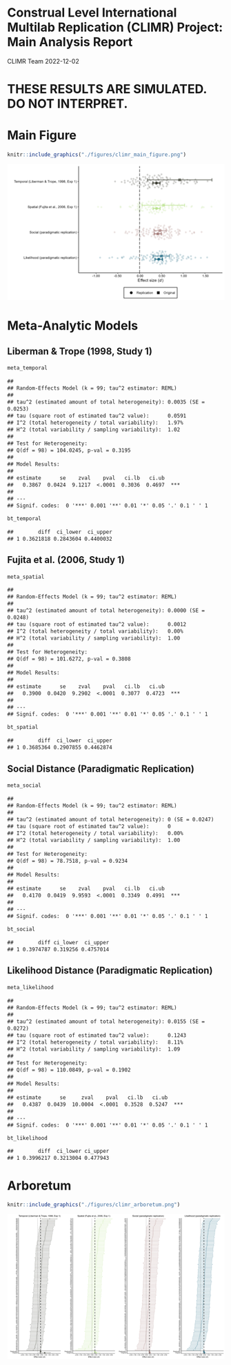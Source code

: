 Construal Level International Multilab Replication (CLIMR) Project: Main
Analysis Report
================
CLIMR Team
2022-12-02

# **THESE RESULTS ARE SIMULATED. DO NOT INTERPRET.**

# Main Figure

``` r
knitr::include_graphics("./figures/climr_main_figure.png")
```

![](./figures/climr_main_figure.png)<!-- -->

# Meta-Analytic Models

## Liberman & Trope (1998, Study 1)

``` r
meta_temporal
```

    ## 
    ## Random-Effects Model (k = 99; tau^2 estimator: REML)
    ## 
    ## tau^2 (estimated amount of total heterogeneity): 0.0035 (SE = 0.0253)
    ## tau (square root of estimated tau^2 value):      0.0591
    ## I^2 (total heterogeneity / total variability):   1.97%
    ## H^2 (total variability / sampling variability):  1.02
    ## 
    ## Test for Heterogeneity:
    ## Q(df = 98) = 104.0245, p-val = 0.3195
    ## 
    ## Model Results:
    ## 
    ## estimate      se    zval    pval   ci.lb   ci.ub      
    ##   0.3867  0.0424  9.1217  <.0001  0.3036  0.4697  *** 
    ## 
    ## ---
    ## Signif. codes:  0 '***' 0.001 '**' 0.01 '*' 0.05 '.' 0.1 ' ' 1

``` r
bt_temporal
```

    ##        diff  ci_lower  ci_upper
    ## 1 0.3621818 0.2843604 0.4400032

## Fujita et al. (2006, Study 1)

``` r
meta_spatial
```

    ## 
    ## Random-Effects Model (k = 99; tau^2 estimator: REML)
    ## 
    ## tau^2 (estimated amount of total heterogeneity): 0.0000 (SE = 0.0248)
    ## tau (square root of estimated tau^2 value):      0.0012
    ## I^2 (total heterogeneity / total variability):   0.00%
    ## H^2 (total variability / sampling variability):  1.00
    ## 
    ## Test for Heterogeneity:
    ## Q(df = 98) = 101.6272, p-val = 0.3808
    ## 
    ## Model Results:
    ## 
    ## estimate      se    zval    pval   ci.lb   ci.ub      
    ##   0.3900  0.0420  9.2902  <.0001  0.3077  0.4723  *** 
    ## 
    ## ---
    ## Signif. codes:  0 '***' 0.001 '**' 0.01 '*' 0.05 '.' 0.1 ' ' 1

``` r
bt_spatial
```

    ##        diff  ci_lower  ci_upper
    ## 1 0.3685364 0.2907855 0.4462874

## Social Distance (Paradigmatic Replication)

``` r
meta_social
```

    ## 
    ## Random-Effects Model (k = 99; tau^2 estimator: REML)
    ## 
    ## tau^2 (estimated amount of total heterogeneity): 0 (SE = 0.0247)
    ## tau (square root of estimated tau^2 value):      0
    ## I^2 (total heterogeneity / total variability):   0.00%
    ## H^2 (total variability / sampling variability):  1.00
    ## 
    ## Test for Heterogeneity:
    ## Q(df = 98) = 78.7518, p-val = 0.9234
    ## 
    ## Model Results:
    ## 
    ## estimate      se    zval    pval   ci.lb   ci.ub      
    ##   0.4170  0.0419  9.9593  <.0001  0.3349  0.4991  *** 
    ## 
    ## ---
    ## Signif. codes:  0 '***' 0.001 '**' 0.01 '*' 0.05 '.' 0.1 ' ' 1

``` r
bt_social
```

    ##        diff ci_lower  ci_upper
    ## 1 0.3974787 0.319256 0.4757014

## Likelihood Distance (Paradigmatic Replication)

``` r
meta_likelihood
```

    ## 
    ## Random-Effects Model (k = 99; tau^2 estimator: REML)
    ## 
    ## tau^2 (estimated amount of total heterogeneity): 0.0155 (SE = 0.0272)
    ## tau (square root of estimated tau^2 value):      0.1243
    ## I^2 (total heterogeneity / total variability):   8.11%
    ## H^2 (total variability / sampling variability):  1.09
    ## 
    ## Test for Heterogeneity:
    ## Q(df = 98) = 110.0849, p-val = 0.1902
    ## 
    ## Model Results:
    ## 
    ## estimate      se     zval    pval   ci.lb   ci.ub      
    ##   0.4387  0.0439  10.0004  <.0001  0.3528  0.5247  *** 
    ## 
    ## ---
    ## Signif. codes:  0 '***' 0.001 '**' 0.01 '*' 0.05 '.' 0.1 ' ' 1

``` r
bt_likelihood
```

    ##        diff  ci_lower ci_upper
    ## 1 0.3996217 0.3213004 0.477943

# Arboretum

``` r
knitr::include_graphics("./figures/climr_arboretum.png")
```

![](./figures/climr_arboretum.png)<!-- -->
